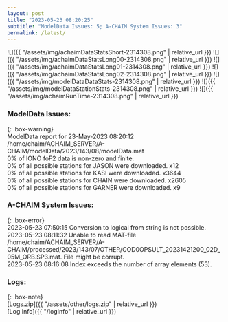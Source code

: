 ```yaml
---
layout: post
title: "2023-05-23 08:20:25"
subtitle: "ModelData Issues: 5; A-CHAIM System Issues: 3"
permalink: /latest/
---
```


![]({{ "/assets/img/achaimDataStatsShort-2314308.png" | relative_url }})
![]({{ "/assets/img/achaimDataStatsLong00-2314308.png" | relative_url }})
![]({{ "/assets/img/achaimDataStatsLong01-2314308.png" | relative_url }})
![]({{ "/assets/img/achaimDataStatsLong02-2314308.png" | relative_url }})
![]({{ "/assets/img/modelDataDataStats-2314308.png" | relative_url }})
![]({{ "/assets/img/modelDataStationStats-2314308.png" | relative_url }})
![]({{ "/assets/img/achaimRunTime-2314308.png" | relative_url }})


### ModelData Issues:  
  
{: .box-warning}  
 ModelData report for 23-May-2023 08:20:12   
 /home/chaim/ACHAIM_SERVER/A-CHAIM/modelData/2023/143/08/modelData.mat   
 0% of IONO foF2 data is non-zero and finite.   
 0% of all possible stations for JASON were downloaded. x12   
 0% of all possible stations for KASI were downloaded. x3644   
 0% of all possible stations for CHAIN were downloaded. x2605   
 0% of all possible stations for GARNER were downloaded. x9   
  
### A-CHAIM System Issues:  
  
{: .box-error}  
2023-05-23 07:50:15 Conversion to logical from string is not possible.  
2023-05-23 08:11:32 Unable to read MAT-file /home/chaim/ACHAIM_SERVER/A-CHAIM/processed/2023/143/07/OTHER/COD0OPSULT_20231421200_02D_05M_ORB.SP3.mat. File might be corrupt.  
2023-05-23 08:16:08 Index exceeds the number of array elements (53).  

### Logs:  
  
{: .box-note}  
[Logs.zip]({{ "/assets/other/logs.zip" | relative_url }})  
[Log Info]({{ "/logInfo" | relative_url }})  
